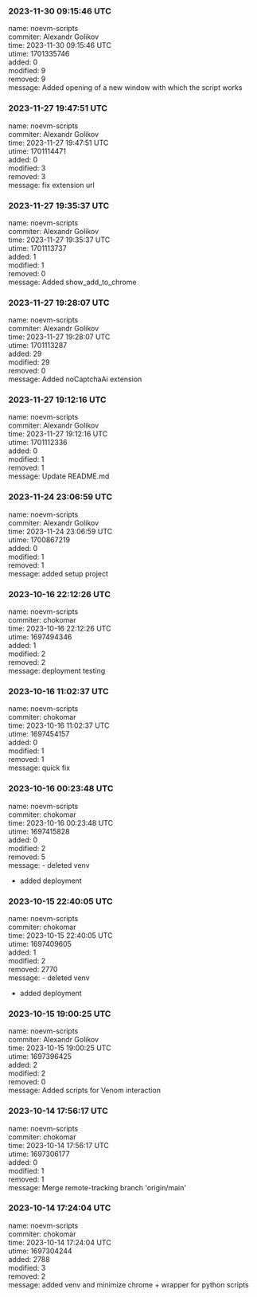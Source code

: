 ### 2023-11-30 09:15:46 UTC
name: noevm-scripts  
commiter: Alexandr Golikov  
time: 2023-11-30 09:15:46 UTC  
utime: 1701335746  
added: 0  
modified: 9  
removed: 9  
message: Added opening of a new window with which the script works

### 2023-11-27 19:47:51 UTC
name: noevm-scripts  
commiter: Alexandr Golikov  
time: 2023-11-27 19:47:51 UTC  
utime: 1701114471  
added: 0  
modified: 3  
removed: 3  
message: fix extension url

### 2023-11-27 19:35:37 UTC
name: noevm-scripts  
commiter: Alexandr Golikov  
time: 2023-11-27 19:35:37 UTC  
utime: 1701113737  
added: 1  
modified: 1  
removed: 0  
message: Added show_add_to_chrome

### 2023-11-27 19:28:07 UTC
name: noevm-scripts  
commiter: Alexandr Golikov  
time: 2023-11-27 19:28:07 UTC  
utime: 1701113287  
added: 29  
modified: 29  
removed: 0  
message: Added noCaptchaAi extension

### 2023-11-27 19:12:16 UTC
name: noevm-scripts  
commiter: Alexandr Golikov  
time: 2023-11-27 19:12:16 UTC  
utime: 1701112336  
added: 0  
modified: 1  
removed: 1  
message: Update README.md

### 2023-11-24 23:06:59 UTC
name: noevm-scripts  
commiter: Alexandr Golikov  
time: 2023-11-24 23:06:59 UTC  
utime: 1700867219  
added: 0  
modified: 1  
removed: 1  
message: added setup project

### 2023-10-16 22:12:26 UTC
name: noevm-scripts  
commiter: chokomar  
time: 2023-10-16 22:12:26 UTC  
utime: 1697494346  
added: 1  
modified: 2  
removed: 2  
message: deployment testing

### 2023-10-16 11:02:37 UTC
name: noevm-scripts  
commiter: chokomar  
time: 2023-10-16 11:02:37 UTC  
utime: 1697454157  
added: 0  
modified: 1  
removed: 1  
message: quick fix

### 2023-10-16 00:23:48 UTC
name: noevm-scripts  
commiter: chokomar  
time: 2023-10-16 00:23:48 UTC  
utime: 1697415828  
added: 0  
modified: 2  
removed: 5  
message: - deleted venv
- added deployment

### 2023-10-15 22:40:05 UTC
name: noevm-scripts  
commiter: chokomar  
time: 2023-10-15 22:40:05 UTC  
utime: 1697409605  
added: 1  
modified: 2  
removed: 2770  
message: - deleted venv
- added deployment

### 2023-10-15 19:00:25 UTC
name: noevm-scripts  
commiter: Alexandr Golikov  
time: 2023-10-15 19:00:25 UTC  
utime: 1697396425  
added: 2  
modified: 2  
removed: 0  
message: Added scripts for Venom interaction

### 2023-10-14 17:56:17 UTC
name: noevm-scripts  
commiter: chokomar  
time: 2023-10-14 17:56:17 UTC  
utime: 1697306177  
added: 0  
modified: 1  
removed: 1  
message: Merge remote-tracking branch 'origin/main'

### 2023-10-14 17:24:04 UTC
name: noevm-scripts  
commiter: chokomar  
time: 2023-10-14 17:24:04 UTC  
utime: 1697304244  
added: 2788  
modified: 3  
removed: 2  
message: added venv and minimize chrome + wrapper for python scripts

